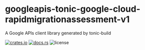 # googleapis-tonic-google-cloud-rapidmigrationassessment-v1

A Google APIs client library generated by tonic-build

[![crates.io](https://img.shields.io/crates/v/googleapis-tonic-google-cloud-rapidmigrationassessment-v1)](https://crates.io/crates/googleapis-tonic-google-cloud-rapidmigrationassessment-v1)
[![docs.rs](https://img.shields.io/docsrs/googleapis-tonic-google-cloud-rapidmigrationassessment-v1)](https://docs.rs/googleapis-tonic-google-cloud-rapidmigrationassessment-v1)
![license](https://img.shields.io/crates/l/googleapis-tonic-google-cloud-rapidmigrationassessment-v1)
